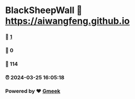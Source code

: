 # BlackSheepWall :link: https://aiwangfeng.github.io 
### :page_facing_up: [1](https://aiwangfeng.github.io/tag.html) 
### :speech_balloon: 0 
### :hibiscus: 114 
### :alarm_clock: 2024-03-25 16:05:18 
### Powered by :heart: [Gmeek](https://github.com/Meekdai/Gmeek)
